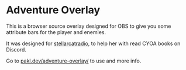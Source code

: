 # Adventure Overlay
This is a browser source overlay designed for OBS to give you some attribute bars for the player and enemies.

It was designed for [stellarcatradio](https://www.twitch.tv/stellarcatradio), to help her with read CYOA books on Discord.

Go to [pakl.dev/adventure-overlay/](https://pakl.dev/adventure-overlay/) to use and more info.